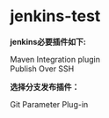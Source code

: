 # jenkins-test


**jenkins必要插件如下:**

Maven Integration plugin <br>
Publish Over SSH


**选择分支发布插件：**

Git Parameter Plug-in
